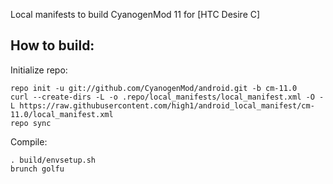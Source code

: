 Local manifests to build CyanogenMod 11 for [HTC Desire C]

How to build:
-------------

Initialize repo:

    repo init -u git://github.com/CyanogenMod/android.git -b cm-11.0
    curl --create-dirs -L -o .repo/local_manifests/local_manifest.xml -O -L https://raw.githubusercontent.com/high1/android_local_manifest/cm-11.0/local_manifest.xml
    repo sync

Compile:

    . build/envsetup.sh
    brunch golfu
